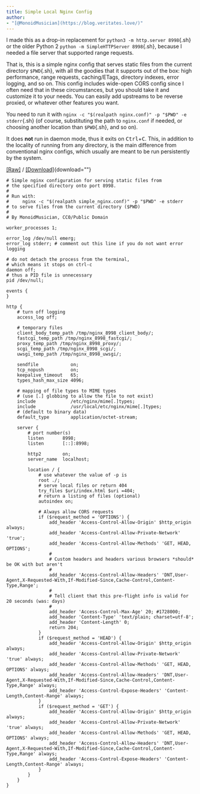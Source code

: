 ```yaml
---
title: Simple Local Nginx Config
author:
- "[@MonoidMusician](https://blog.veritates.love/)"
---
```


I made this as a drop-in replacement for `python3 -m http.server 8998`{.sh} or the older Python 2 `python -m SimpleHTTPServer 8998`{.sh}, because I needed a file server that supported range requests.

That is, this is a simple nginx config that serves static files from the current directory `$PWD`{.sh}, with all the goodies that it supports out of the box: high performance, range requests, caching/ETags, directory indexes, error logging, and so on.
This config includes wide-open CORS config since I often need that in these circumstances, but you should take it and customize it to your needs.
You can easily add upstreams to be reverse proxied, or whatever other features you want.

You need to run it with `nginx -c "$(realpath nginx.conf)" -p "$PWD" -e stderr`{.sh} (of course, substituting the path to `nginx.conf` if needed, or choosing another location than `$PWD`{.sh}, and so on).

It does **not** run in daemon mode, thus it exits on <kbd>Ctrl</kbd>+<kbd>C</kbd>.
This, in addition to the locality of running from any directory, is the main difference from conventional nginx configs, which usually are meant to be run persistently by the system.

[[Raw]](/assets/misc/simple_nginx.conf) / [[Download]](/assets/misc/simple_nginx.conf){download=""}

```nginx {.wrap}
# Simple nginx configuration for serving static files from
# the specified directory onto port 8998.
#
# Run with:
#     nginx -c "$(realpath simple_nginx.conf)" -p "$PWD" -e stderr
# to serve files from the current directory ($PWD)
#
# By MonoidMusician, CC0/Public Domain

worker_processes 1;

error_log /dev/null emerg;
error_log stderr; # comment out this line if you do not want error logging

# do not detach the process from the terminal,
# which means it stops on ctrl-c
daemon off;
# thus a PID file is unnecessary
pid /dev/null;

events {
}

http {
    # turn off logging
    access_log off;

    # temporary files
    client_body_temp_path /tmp/nginx_8998_client_body/;
    fastcgi_temp_path /tmp/nginx_8998_fastcgi/;
    proxy_temp_path /tmp/nginx_8998_proxy/;
    scgi_temp_path /tmp/nginx_8998_scgi/;
    uwsgi_temp_path /tmp/nginx_8998_uwsgi/;

    sendfile            on;
    tcp_nopush          on;
    keepalive_timeout   65;
    types_hash_max_size 4096;

    # mapping of file types to MIME types
    # (use [.] globbing to allow the file to not exist)
    include             /etc/nginx/mime[.]types;
    include             /usr/local/etc/nginx/mime[.]types;
    # (default to binary data)
    default_type        application/octet-stream;

    server {
        # port number(s)
        listen       8998;
        listen       [::]:8998;

        http2        on;
        server_name  localhost;

        location / {
            # use whatever the value of -p is
            root ./;
            # serve local files or return 404
            try_files $uri/index.html $uri =404;
            # return a listing of files (optional)
            autoindex on;

            # Always allow CORS requests
            if ($request_method = 'OPTIONS') {
                add_header 'Access-Control-Allow-Origin' $http_origin always;
                add_header 'Access-Control-Allow-Private-Network' 'true';
                add_header 'Access-Control-Allow-Methods' 'GET, HEAD, OPTIONS';
                #
                # Custom headers and headers various browsers *should* be OK with but aren't
                #
                add_header 'Access-Control-Allow-Headers' 'DNT,User-Agent,X-Requested-With,If-Modified-Since,Cache-Control,Content-Type,Range';
                #
                # Tell client that this pre-flight info is valid for 20 seconds (was: days)
                #
                add_header 'Access-Control-Max-Age' 20; #1728000;
                add_header 'Content-Type' 'text/plain; charset=utf-8';
                add_header 'Content-Length' 0;
                return 204;
            }
            if ($request_method = 'HEAD') {
                add_header 'Access-Control-Allow-Origin' $http_origin always;
                add_header 'Access-Control-Allow-Private-Network' 'true' always;
                add_header 'Access-Control-Allow-Methods' 'GET, HEAD, OPTIONS' always;
                add_header 'Access-Control-Allow-Headers' 'DNT,User-Agent,X-Requested-With,If-Modified-Since,Cache-Control,Content-Type,Range' always;
                add_header 'Access-Control-Expose-Headers' 'Content-Length,Content-Range' always;
            }
            if ($request_method = 'GET') {
                add_header 'Access-Control-Allow-Origin' $http_origin always;
                add_header 'Access-Control-Allow-Private-Network' 'true' always;
                add_header 'Access-Control-Allow-Methods' 'GET, HEAD, OPTIONS' always;
                add_header 'Access-Control-Allow-Headers' 'DNT,User-Agent,X-Requested-With,If-Modified-Since,Cache-Control,Content-Type,Range' always;
                add_header 'Access-Control-Expose-Headers' 'Content-Length,Content-Range' always;
            }
        }
    }
}
```
